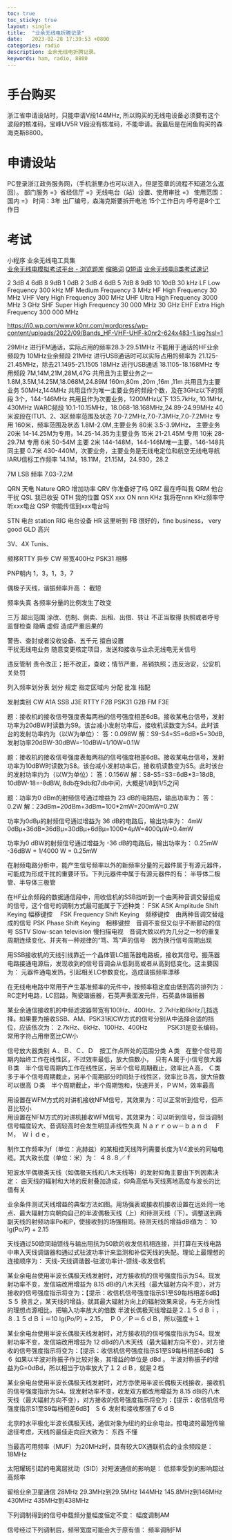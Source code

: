 ```yaml
---
toc: true
toc_sticky: true
layout: single
title:  "业余无线电折腾记录"
date:   2023-02-28 17:39:53 +0800
categories: radio
description: 业余无线电折腾记录。
keywords: ham, radio, 8800
---
```


# 手台购买
浙江省申请设站时，只能申请V段144MHz, 所以购买的无线电设备必须要有这个波段的核准码，宝峰UV5R V段没有核准码，不能申请。我最后是在闲鱼购买的森海克斯8800。

# 申请设站
PC登录浙江政务服务网，（手机浙里办也可以进入，但是签章的流程不知道怎么返回）。
部门服务 =》省经信厅 =》无线电台（站）设置、使用审批 =》 使用范围：国内 =》 时间：3年
出厂编号，森海克斯要拆开电池
15个工作日内
呼号是8个工作日

# 考试
小程序 业余无线电工具集  
[业余无线电模拟考试平台 - 浏览题库](https://www.cqid.cn/all/)
[缩略词](https://www.giangrandi.org/electronics/radio/abbrev.shtml)
[Q短语](https://www.giangrandi.org/electronics/radio/qcode.shtml)
[业余无线电B类考试速记](https://www.xzzte.cn/archives/83.html)

2 3dB 4 6dB 8 9dB 
1 0dB 2 3dB 4 6dB 5 7dB 8 9dB 10 10dB
30 kHz
      LF Low Frequency
300 kHz 
      MF Medium Frequency
3 MHz
      HF High Frequency
30 MHz
      VHF Very High Frequency
300 MHz
      UHF Ultra High Frequency
3000 MHz  3 GHz
      SHF Super High Frequency
30 000 MHz 30 GHz
      EHF Extra High Frequency
300 000 MHz 

https://i0.wp.com/www.k0nr.com/wordpress/wp-content/uploads/2022/09/Bands_HF-VHF-UHF-k0nr2-624x483-1.jpg?ssl=1


29MHz 进行FM通话，实际占用的频率28.3-29.51MHz
不能用于通话的HF业余频段为 10MHz业余频段
21MHz 进行USB通话时可以实际占用的频率为  21.125-21.45MHz，除去21.1495-21.1505
18MHz 进行USB通话                      18.1105-18.168MHz
专用频段
7M,14M,21M,28M,47G
共用且为主要业务之一
1.8M,3.5M,14.25M,18.068M,24.89M
160m,80m ,20m   ,16m    ,11m
共用且为主要业务
50MHz,144MHz
共用且作为唯一主要业务的频段个数，及在3GHz以下的频段
3个，144-146MHz
共用且作为次要业务，1200MHz以下
135.7kHz, 10.1MHz, 430MHz
WARC频段
10.1-10.15MHz，18.068-18.168MHz,24.89-24.99MHz
40米波段在ITU1、2、3区频率范围及状态
7.0-7.2MHz,7.0-7.3MHz,7.0-7.2MHz 专用
160米，频率范围及状态
1.8M-2.0M,主要业务
80米 3.5-3.9MHz， 主要业务
20米 14-14.25M为专用，14.25-14.35为主要业务
15米 21-21.45M 专用
10米 28-29.7M 专用
6米  50-54M 主要
2米  144-148M，144-146M唯一主要，146-148共同主要
0.7米 430-440M，次要业务，主要业务是无线电定位和航空无线电导航
IARU信标工作频率
14.1M，18.11M，21.15M，24.930，28.2

7M LSB 频率 7.03-7.2M


QRN 天电 Nature
QRO 增加功率
QRV 你准备好了吗
QRZ 最在呼叫我
QRM 他台干扰
QSL 我已收妥
QTH 我的位置
QSX xxx ON nnn KHz 我将在nnn KHz频率守听xxx电台
QSP 你能传信到xxx电台吗

STN 电台 station
RIG 电台设备
HR 这里听到
FB 很好的，fine business， very good
GLD 高兴

3V、4X
Tunis、

频移RTTY   异步
CW  带宽400Hz
PSK31 相移

PNP朝内
1，3，1，3，7

偶极子天线，谐振频率升高   ： 截短

频率失真  各频率分量的比例发生了改变

三万
超出范围 
涂改、仿制、倒卖、出租、出借、转让  不正当取得   执照或者呼号
监督检查 隐瞒 虚假
造成严重后果的

警告、查封或者没收设备、五千元
擅自设置       
干扰无线电业务
随意变更核定项目，发送和接收与业余无线电无关信号

违反管制
责令改正；拒不改正，查收；情节严重，吊销执照；违反治安，公安机关处罚

列入频率划分表  划分
规定 指定区域内  分配
批准  指配

发射类别
CW  A1A
SSB J3E
RTTY F2B
PSK31 G2B
FM    F3E

题：接收机的接收信号强度表每两档的信号强度相差6dB。接收某电台信号，发射功率为20dBW时读数为S9。该台减小发射功率后，接收机读数变为S4。此时该台的发射功率约为（以W为单位）：
答：0.098W
解：S9-S4=S5=6dB*5=30dB, 发射功率20dBW-30dBW=-10dBW=1/10W=0.1W

题：接收机的接收信号强度表每两档的信号强度相差6dB。接收某电台信号，发射功率为10dBW时读数为S8。该台减小发射功率后，接收机读数变为S5。此时该台的发射功率约为（以W为单位）：
答：0.156W
解：S8-S5=S3=6dB*3=18dB, 10dBW-18=-8dBW, 8db在9db和7db中间，大概是1/8到1/5之间

题：功率为0 dBm的射频信号通过增益为 23 dB的电路后，输出功率为：
答：0.2W
解：23dBm=20dBm+3dBm=100*2mW=200mW=0.2W

功率为0dBμ的射频信号通过增益为 36 dB的电路后，输出功率为：
4mW
0dBμ+36dB=36dBμ=30dBμ+6dBμ=1000*4μW=4000μW=0.4mW

功率为0 dBW的射频信号通过增益为 -36 dB的电路后，输出功率为：
0.25mW
-36dBW = 1/4000 W = 0.25mW

在射频电路分析中，能产生信号频率以外的新频率分量的元器件属于有源元器件，可能成为形成干扰的重要环节。下列元器件中属于有源元器件的有：
半导体二极管、半导体三极管

在HF业余频段的数据通信段中，用收信机的SSB挡听到一个由两种音调交替组成的信号，这个信号的调制方式最可能属于下述种类：
FSK
ASK Amplitude Shift Keying 幅移键控　
FSK Frequency Shift Keying　频移键控　由两种音调交替组成的信号
PSK Phase Shift Keying　相移键控　音调不变但又似乎不断颤动的信号
SSTV Slow-scan television 慢扫描电视　音调大致以约为几分之一秒的重复周期连续变化、并夹有一种规律的“笃、笃”声的信号　因为换行信号周期出现

用SSB接收机的天线引线靠近一个晶体管LC振荡器电路板，接收其信号。振荡器电路接通电源后，发现收到的信号音调会从低到高或者从高到低变化。这主要因为：
元器件通电发热，引起相关LC参数变化，造成谐振频率漂移

在无线电电路中常用于产生基准频率的元件中，按频率稳定度由低到高的排列为：
RC定时电路，LC回路，陶瓷谐振器，石英声表面波元件，石英晶体谐振器

某业余通信接收机的中频滤波器带宽有100Hz、400Hz、2.7kHz和6kHz几挡选择。如果要为接收SSB、AM、PSK31和CW方式的信号分别从中选择合适的挡位，应该依次为：
 2.7kHz、6kHz、100Hz、400Hz　　　
 PSK31是变长编码，常用字符占用带宽比CW小

信号放大器类别
Ａ、Ｂ、Ｃ、Ｄ　按工作点所处的范围分类
Ａ类　在整个信号周期内始终工作在线性区，不过效率最低，放大倍数小，　只有Ａ属于小信号放大器
Ｂ类　半个信号周期内工作在线性区，另半个信号周期截止，效率比Ａ高，
Ｃ类　多于半个信号周期截止，另半个周期部分时间处于线性区，效率比Ｂ高，放大倍数可以很高
Ｄ类　半个周期截止，半个周期饱和，快速开关，ＰＷＭ，效率最高

用设置在WFM方式的对讲机接收NFM信号，其效果为：可以正常听到信号，但声音比较小  
用设置在NFM方式的对讲机接收WFM信号，其效果为：可以听到信号，但当调制信号幅度较大、音调较高时会发生明显非线性失真
Ｎａｒｒｏｗ－ｂａｎｄ　ＦＭ，　Ｗｉｄｅ，

制作工作频率为f（单位：兆赫兹）的某相控天线阵列需要长度为1/4波长的同轴电缆。其大致长度（单位：米）为：
４８.８／ｆ

短波水平偶极类天线（如偶极天线和八木天线等）的发射仰角主要由下列因素决定：
由天线的辐射和大地的反射叠加造成，仰角高低与天线离地高度与波长的比值有关


业余条件测试天线增益的典型方法如图。用场强表或接收机接收设置在远处同一地点、最大辐射方向朝向自己的半波偶极天线（上）和待测天线（下）。调整送到两副天线的射频功率Po和P，使接收到的场强相同。待测天线的增益dBi值为：
10 lg(Po/P) + 2.15

天线通过50欧同轴馈线与输出阻抗为50欧的收发信机相连接，并打算在天线电路中串入天线调谐器和通过式驻波功率计来监测和补偿天线的失配。理论上最理想的连接顺序为：
天线-天线调谐器-驻波功率计-馈线-收发信机

某业余电台使用半波长偶极天线发射时，对方接收机的信号强度指示为S4。现发射功率不变，发信端改用增益为 8.15 dBi的八木天线（最大辐射方向不变），对方接收的信号强度指示将变为：【提示：收信机信号强度指示S1至S9每档相差6dB】
Ｓ５
换言之，某天线的增益，就其最大辐射方向上的辐射效果来说，与无方向性的理想点源相比，把输入功率放大的倍数
半波长偶极天线增益是２.１５ｄＢｉ，８.１５ｄＢｉ＝10 lg(Po/P) + 2.15，　Ｐ０／Ｐ＝６ｄＢ，所以强度＋１

某业余电台使用半波长偶极天线发射时，对方接收机的信号强度指示为S4。现发射功率不变，发信端改用增益为 12 dBd的八木天线（最大辐射方向不变），对方接收的信号强度指示将变为：【提示：收信机信号强度指示S1至S9每档相差6dB】
Ｓ６
如果以半波对称振子作比较对象，其增益的单位是 dBd 。
半波对称振子的增益为G=0dBd，所以相当于功率放大了１２ｄＢ，就是２档

某业余电台使用半波长偶极天线发射时，对方亦使用半波长偶极天线接收，接收机的信号强度指示为S4。现发射功率不变，收发双方都改用增益为 8.15 dBi的八木天线（最大辐射方向不变），对方接收的信号强度指示将变为：【提示：收信机信号强度指示S1至S9每档相差6dB】
Ｓ６
发射和接收都强了６ｄＢ

北京的水平极化半波长偶极天线，通信对象为纽约的业余电台。按电波的最短传输途径考虑，天线的最佳走向应大致为：
东西
不懂

当最高可用频率（MUF）为20MHz时，具有较大DX通联机会的业余频段是：
18MHz

太阳耀斑引起的电离层扰动（SID）对短波通信的影响是：
低频率受到的影响超过高频率

留给业余卫星通信
28MHz  29.3MHz到29.5MHz
144MHz 145.8MHz到146MHz
430MHz 435MHz到438MHz

下列调制得到的信号中载频分量幅度恒定不变：
幅度调制AM

信号经过下列调制后，频带宽度可能会大于原有值：
频率调制FM
